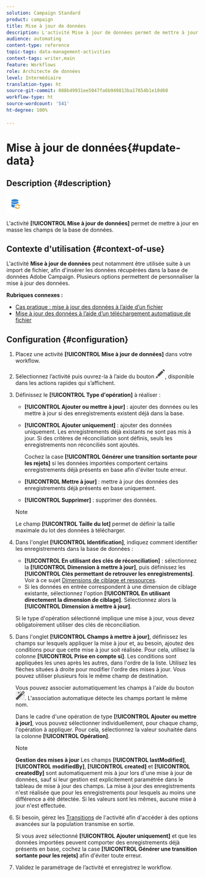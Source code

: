 ```yaml
---
solution: Campaign Standard
product: campaign
title: Mise à jour de données
description: L'activité Mise à jour de données permet de mettre à jour en masse les champs de la base de données.
audience: automating
content-type: reference
topic-tags: data-management-activities
context-tags: writer,main
feature: Workflows
role: Architecte de données
level: Intermédiaire
translation-type: ht
source-git-commit: 088b49931ee5047fa6b949813ba17654b1e10d60
workflow-type: ht
source-wordcount: '541'
ht-degree: 100%

---
```



# Mise à jour de données{#update-data}

## Description {#description}

![](assets/data_update.png)

L&#39;activité **[!UICONTROL Mise à jour de données]** permet de mettre à jour en masse les champs de la base de données.

## Contexte d&#39;utilisation {#context-of-use}

L&#39;activité **Mise à jour de données** peut notamment être utilisée suite à un import de fichier, afin d&#39;insérer les données récupérées dans la base de données Adobe Campaign. Plusieurs options permettent de personnaliser la mise à jour des données.

**Rubriques connexes :**

* [Cas pratique : mise à jour des données à l’aide d’un fichier](../../automating/using/update-database-file.md)
* [Mise à jour des données à l’aide d’un téléchargement automatique de fichier](../../automating/using/update-data-automatic-download.md)

## Configuration {#configuration}

1. Placez une activité **[!UICONTROL Mise à jour de données]** dans votre workflow.
1. Sélectionnez l’activité puis ouvrez-la à l’aide du bouton ![](assets/edit_darkgrey-24px.png), disponible dans les actions rapides qui s’affichent.
1. Définissez le **[!UICONTROL Type d&#39;opération]** à réaliser :

   * **[!UICONTROL Ajouter ou mettre à jour]** : ajouter des données ou les mettre à jour si des enregistrements existent déjà dans la base.
   * **[!UICONTROL Ajouter uniquement]** : ajouter des données uniquement. Les enregistrements déjà existants ne sont pas mis à jour. Si des critères de réconciliation sont définis, seuls les enregistrements non réconciliés sont ajoutés.

      Cochez la case **[!UICONTROL Générer une transition sortante pour les rejets]** si les données importées comportent certains enregistrements déjà présents en base afin d&#39;éviter toute erreur.

   * **[!UICONTROL Mettre à jour]** : mettre à jour des données des enregistrements déjà présents en base uniquement.
   * **[!UICONTROL Supprimer]** : supprimer des données.

   >[!NOTE]
   >
   >Le champ **[!UICONTROL Taille du lot]** permet de définir la taille maximale du lot des données à télécharger.

1. Dans l&#39;onglet **[!UICONTROL Identification]**, indiquez comment identifier les enregistrements dans la base de données :

   * **[!UICONTROL En utilisant des clés de réconciliation]** : sélectionnez la **[!UICONTROL Dimension à mettre à jour]**, puis définissez les **[!UICONTROL Clés permettant de retrouver les enregistrements]**. Voir à ce sujet [Dimensions de ciblage et ressources](../../automating/using/query.md#targeting-dimensions-and-resources).
   * Si les données en entrée correspondent à une dimension de ciblage existante, sélectionnez l&#39;option **[!UICONTROL En utilisant directement la dimension de ciblage]**. Sélectionnez alors la **[!UICONTROL Dimension à mettre à jour]**.

   Si le type d&#39;opération sélectionné implique une mise à jour, vous devez obligatoirement utiliser des clés de réconciliation.

1. Dans l&#39;onglet **[!UICONTROL Champs à mettre à jour]**, définissez les champs sur lesquels appliquer la mise à jour et, au besoin, ajoutez des conditions pour que cette mise à jour soit réalisée. Pour cela, utilisez la colonne **[!UICONTROL Prise en compte si]**. Les conditions sont appliquées les unes après les autres, dans l&#39;ordre de la liste. Utilisez les flèches situées à droite pour modifier l&#39;ordre des mises à jour. Vous pouvez utiliser plusieurs fois le même champ de destination.

   Vous pouvez associer automatiquement les champs à l&#39;aide du bouton ![](assets/wkf_magic_wand-24px.png). L&#39;association automatique détecte les champs portant le même nom.

   Dans le cadre d&#39;une opération de type **[!UICONTROL Ajouter ou mettre à jour]**, vous pouvez sélectionner individuellement, pour chaque champ, l&#39;opération à appliquer. Pour cela, sélectionnez la valeur souhaitée dans la colonne **[!UICONTROL Opération]**.

   >[!NOTE]
   >
   >**Gestion des mises à jour** Les champs **[!UICONTROL lastModified]**, **[!UICONTROL modifiedBy]**, **[!UICONTROL created]** et **[!UICONTROL createdBy]** sont automatiquement mis à jour lors d&#39;une mise à jour de données, sauf si leur gestion est explicitement paramétrée dans le tableau de mise à jour des champs. La mise à jour des enregistrements n&#39;est réalisée que pour les enregistrements pour lesquels au moins une différence a été détectée. Si les valeurs sont les mêmes, aucune mise à jour n&#39;est effectuée.

1. Si besoin, gérez les [Transitions](../../automating/using/activity-properties.md) de l&#39;activité afin d&#39;accéder à des options avancées sur la population transmise en sortie.

   Si vous avez sélectionné **[!UICONTROL Ajouter uniquement]** et que les données importées peuvent comporter des enregistrements déjà présents en base, cochez la case **[!UICONTROL Générer une transition sortante pour les rejets]** afin d&#39;éviter toute erreur.

1. Validez le paramétrage de l’activité et enregistrez le workflow.
